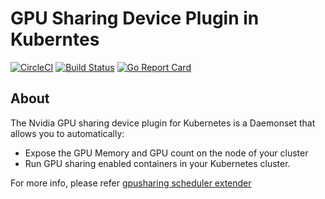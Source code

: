 # GPU Sharing Device Plugin in Kuberntes 

[![CircleCI](https://circleci.com/gh/AliyunContainerService/gpushare-device-plugin.svg?style=svg)](https://circleci.com/gh/AliyunContainerService/gpushare-device-plugin)
[![Build Status](https://travis-ci.org/AliyunContainerService/gpushare-device-plugin.svg?branch=master)](https://travis-ci.org/AliyunContainerService/gpushare-device-plugin) 
[![Go Report Card](https://goreportcard.com/badge/github.com/seculayer/gpushare-device-plugin)](https://goreportcard.com/report/github.com/seculayer/gpushare-device-plugin)


## About

The Nvidia GPU sharing device plugin for Kubernetes is a Daemonset that allows you to automatically:
- Expose the GPU Memory and GPU count on the node of your cluster
- Run GPU sharing enabled containers in your Kubernetes cluster.

For more info, please refer [gpusharing scheduler extender](https://github.com/seculayer/gpushare-scheduler-extender)

